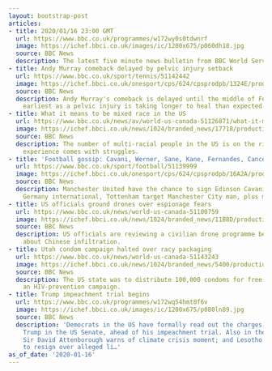 ```yaml
---
layout: bootstrap-post
articles:
- title: 2020/01/16 23:00 GMT
  url: https://www.bbc.co.uk/programmes/w172wy0s0tdwnrf
  image: https://ichef.bbci.co.uk/images/ic/1200x675/p060dh18.jpg
  source: BBC News
  description: The latest five minute news bulletin from BBC World Service.
- title: Andy Murray comeback delayed by pelvic injury setback
  url: https://www.bbc.co.uk/sport/tennis/51142442
  image: https://ichef.bbci.co.uk/onesport/cps/624/cpsprodpb/1324E/production/_110541487_andy_murray_reuters2.jpg
  source: BBC News
  description: Andy Murray's comeback is delayed until the middle of February at the
    earliest as a pelvic injury is taking longer to heal than expected.
- title: What it means to be mixed race in the US
  url: https://www.bbc.co.uk/news/av/world-us-canada-51126871/what-it-means-to-be-mixed-race-in-the-us
  image: https://ichef.bbci.co.uk/news/1024/branded_news/17718/production/_110542069_p080ltkn.jpg
  source: BBC News
  description: The number of multi-racial people in the US is on the rise. But the
    experience comes with struggles.
- title: 'Football gossip: Cavani, Werner, Sane, Kane, Fernandes, Cancelo, Sharp'
  url: https://www.bbc.co.uk/sport/football/51139999
  image: https://ichef.bbci.co.uk/onesport/cps/624/cpsprodpb/16A2A/production/_110541729_edinson_cavani_getty.jpg
  source: BBC News
  description: Manchester United have the chance to sign Edinson Cavani, Chelsea want
    Germany international, Tottenham target Manchester City man, plus more.
- title: US officials ground drones over espionage fears
  url: https://www.bbc.co.uk/news/world-us-canada-51100759
  image: https://ichef.bbci.co.uk/news/1024/branded_news/11B8D/production/_110498527_redshirtgetty2.jpg
  source: BBC News
  description: US officials are reviewing a civilian drone programme because of concerns
    about Chinese infiltration.
- title: Utah condom campaign halted over racy packaging
  url: https://www.bbc.co.uk/news/world-us-canada-51143243
  image: https://ichef.bbci.co.uk/news/1024/branded_news/5400/production/_110540512_mediaitem110540511.jpg
  source: BBC News
  description: The US state was to distribute 100,000 condoms for free as part of
    an HIV-prevention campaign.
- title: Trump impeachment trial begins
  url: https://www.bbc.co.uk/programmes/w172wq54hmt8f6v
  image: https://ichef.bbci.co.uk/images/ic/1200x675/p080ln89.jpg
  source: BBC News
  description: 'Democrats in the US have formally read out the charges against President
    Trump in the US Senate, ahead of his impeachment trial. Also in the programme:
    Sir David Attenborough warns of climate crisis moment; and Lesotho prime minister
    to resign over alleged li…'
as_of_date: '2020-01-16'
---
```



